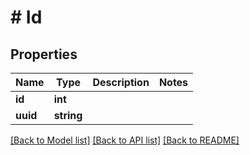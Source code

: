 # # Id

## Properties

Name | Type | Description | Notes
------------ | ------------- | ------------- | -------------
**id** | **int** |  | 
**uuid** | **string** |  | 

[[Back to Model list]](../../README.md#documentation-for-models) [[Back to API list]](../../README.md#documentation-for-api-endpoints) [[Back to README]](../../README.md)


